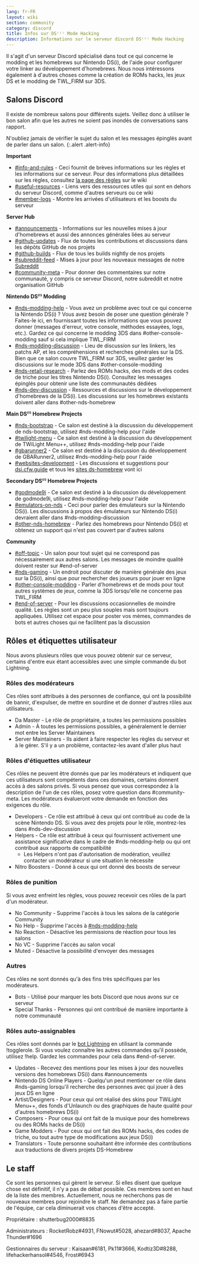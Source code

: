 ```yaml
---
lang: fr-FR
layout: wiki
section: community
category: discord
title: Infos sur DS⁽ⁱ⁾ Mode Hacking
description: Informations sur le serveur discord DS⁽ⁱ⁾ Mode Hacking
---
```


Il s'agit d'un serveur Discord spécialisé dans tout ce qui concerne le modding et les homebrews sur Nintendo DS(i), de l'aide pour configurer votre linker au développement d'homebrews. Nous nous intéressons également à d'autres choses comme la création de ROMs hacks, les jeux DS et le modding de TWL_FIRM sur 3DS.

## Salons Discord
Il existe de nombreux salons pour différents sujets. Veillez donc à utiliser le bon salon afin que les autres ne soient pas inondés de conversations sans rapport.

N'oubliez jamais de vérifier le sujet du salon et les messages épinglés avant de parler dans un salon.
{:.alert .alert-info}

**Important**
- [#info-and-rules][info-and-rules] - Ceci fournit de brèves informations sur les règles et les informations sur ce serveur. Pour des informations plus détaillées sur les règles, consultez [la page des règles](https://wiki.ds-homebrew.com/community/discord-rules) sur le wiki
- [#useful-resources][useful-resources] - Liens vers des ressources utiles qui sont en dehors du serveur Discord, comme d'autres serveurs ou ce wiki
- [#member-logs][member-logs] - Montre les arrivées d'utilisateurs et les boosts du serveur

**Server Hub**
- [#announcements][announcements] - Informations sur les nouvelles mises à jour d'homebrews et aussi des annonces générales liées au serveur
- [#github-updates][github-updates] - Flux de toutes les contributions et discussions dans les dépôts GitHub de nos projets
- [#github-builds][github-builds] - Flux de tous les builds nightly de nos projets
- [#subreddit-feed][subreddit-feed] - Mises à jour pour les nouveaux messages de notre [Subreddit](https://reddit.com/r/NDSBrew)
- [#community-meta][community-meta] - Pour donner des commentaires sur notre communauté, y compris ce serveur Discord, notre subreddit et notre organisation GitHub

**Nintendo DS⁽ⁱ⁾ Modding**
- [#nds-modding-help][nds-modding-help] - Vous avez un problème avec tout ce qui concerne la Nintendo DS(i) ? Vous avez besoin de poser une question générale ? Faites-le ici, en fournissant toutes les informations que vous pouvez donner (messages d'erreur, votre console, méthodes essayées, logs, etc.). Gardez ce qui concerne le modding 3DS dans #other-console-modding sauf si cela implique TWL_FIRM
- [#nds-modding-discussion][nds-modding-discussion] - Lieu de discussion sur les linkers, les patchs AP, et les compréhensions et recherches générales sur la DS. Bien que ce salon couvre TWL_FIRM sur 3DS, veuillez garder les discussions sur le mode 3DS dans #other-console-modding
- [#nds-retail-research][nds-retail-research] - Parlez des ROMs hacks, des mods et des codes de triche pour les titres Nintendo DS(i). Consultez les messages épinglés pour obtenir une liste des communautés dédiées
- [#nds-dev-discussion][nds-dev-discussion] - Ressources et discussions sur le développement d'homebrews de la DS(i). Les discussions sur les homebrews existants doivent aller dans #other-nds-homebrew

**Main DS⁽ⁱ⁾ Homebrew Projects**
- [#nds-bootstrap][nds-bootstrap] - Ce salon est destiné à la discussion du développement de nds-bootstrap, utilisez #nds-modding-help pour l'aide
- [#twilight-menu][twilight-menu] - Ce salon est destiné à la discussion du développement de TWiLight Menu++, utilisez #nds-modding-help pour l'aide
- [#gbarunner2][gbarunner2] - Ce salon est destiné à la discussion du développement de GBARunner2, utilisez #nds-modding-help pour l'aide
- [#websites-development][websites-development] - Les discussions et suggestions pour [dsi.cfw.guide](https://dsi.cfw.guide/) et tous les [sites ds-homebrew](https://ds-homebrew.com/) vont ici

**Secondary DS⁽ⁱ⁾ Homebrew Projects**
- [#godmode9i][godmode9i] - Ce salon est destiné à la discussion du développement de godmode9i, utilisez #nds-modding-help pour l'aide
- [#emulators-on-nds][emulators-on-nds] - Ceci pour parler des émulateurs sur la Nintendo DS(i). Les discussions à propos des émulateurs sur Nintendo DS(i) devraient aller dans #nds-modding-discussion
- [#other-nds-homebrew][other-nds-homebrew] - Parlez des homebrews pour Nintendo DS(i) et obtenez un support qui n'est pas couvert par d'autres salons

**Community**
- [#off-topic][off-topic] - Un salon pour tout sujet qui ne correspond pas nécessairement aux autres salons. Les messages de moindre qualité doivent rester sur #end-of-server
- [#nds-gaming][nds-gaming] - Un endroit pour discuter de manière générale des jeux sur la DS(i), ainsi que pour rechercher des joueurs pour jouer en ligne
- [#other-console-modding][other-console-modding] - Parler d'homebrews et de mods pour tout autres systèmes de jeux, comme la 3DS lorsqu'elle ne concerne pas TWL_FIRM
- [#end-of-server][end-of-server] - Pour les discussions occasionnelles de moindre qualité. Les règles sont un peu plus souples mais sont toujours appliquées. Utilisez cet espace pour poster vos mèmes, commandes de bots et autres choses qui ne facilitent pas la discussion

## Rôles et étiquettes utilisateur
Nous avons plusieurs rôles que vous pouvez obtenir sur ce serveur, certains d'entre eux étant accessibles avec une simple commande du bot Lightning.

### Rôles des modérateurs
Ces rôles sont attribués à des personnes de confiance, qui ont la possibilité de bannir, d'expulser, de mettre en sourdine et de donner d'autres rôles aux utilisateurs.

- Da Master - Le rôle de propriétaire, a toutes les permissions possibles
- Admin - À toutes les permissions possibles, a généralement le dernier mot entre les Server Maintainers
- Server Maintainers - Ils aident à faire respecter les règles du serveur et à le gérer. S'il y a un problème, contactez-les avant d'aller plus haut

### Rôles d'étiquettes utilisateur
Ces rôles ne peuvent être donnés que par les modérateurs et indiquent que ces utilisateurs sont compétents dans ces domaines, certains donnent accès à des salons privés. Si vous pensez que vous correspondez à la description de l'un de ces rôles, posez votre question dans #community-meta. Les modérateurs évalueront votre demande en fonction des exigences du rôle.

- Developers - Ce rôle est attribué à ceux qui ont contribué au code de la scène Nintendo DS. Si vous avez des projets pour le rôle, montrez-les dans #nds-dev-discussion
- Helpers - Ce rôle est attribué à ceux qui fournissent activement une assistance significative dans le cadre de #nds-modding-help ou qui ont contribué aux rapports de compatibilité
   - Les Helpers n'ont pas d'autorisation de modération, veuillez contacter un modérateur si une situation le nécessite
- Nitro Boosters - Donné à ceux qui ont donné des boosts de serveur

### Rôles de punition
Si vous avez enfreint les règles, vous pouvez recevoir ces rôles de la part d'un modérateur.

- No Community - Supprime l'accès à tous les salons de la catégorie Community
- No Help - Supprime l'accès à [#nds-modding-help][nds-modding-help]
- No Reaction - Désactive les permissions de réaction pour tous les salons
- No VC - Supprime l'accès au salon vocal
- Muted - Désactive la possibilité d'envoyer des messages

### Autres
Ces rôles ne sont donnés qu'à des fins très spécifiques par les modérateurs.

- Bots - Utilisé pour marquer les bots Discord que nous avons sur ce serveur
- Special Thanks - Personnes qui ont contribué de manière importante à notre communauté

### Rôles auto-assignables
Ces rôles sont donnés par le [bot Lightning](https://lightning-bot.gitlab.io/) en utilisant la commande !togglerole. Si vous voulez connaître les autres commandes qu'il possède, utilisez !help. Gardez les commandes pour cela dans #end-of-server.

- Updates - Recevez des mentions pour les mises à jour des nouvelles versions des homebrews DS(i) dans #announcements
- Nintendo DS Online Players - Quelqu'un peut mentionner ce rôle dans #nds-gaming lorsqu'il recherche des personnes avec qui jouer à des jeux DS en ligne
- Artist/Designers - Pour ceux qui ont réalisé des skins pour TWiLight Menu++, des fonds d'Unlaunch ou des graphiques de haute qualité pour d'autres homebrews DS(i)
- Composers - Pour ceux qui ont fait de la musique pour des homebrews ou des ROMs hacks de DS(i)
- Game Modders - Pour ceux qui ont fait des ROMs hacks, des codes de triche, ou tout autre type de modifications aux jeux DS(i)
- Translators - Toute personne souhaitant être informée des contributions aux traductions de divers projets DS-Homebrew

## Le staff
Ce sont les personnes qui gèrent le serveur. Si elles disent que quelque chose est définitif, il n'y a pas de débat possible. Ces membres sont en haut de la liste des membres. Actuellement, nous ne recherchons pas de nouveaux membres pour rejoindre le staff. Ne demandez pas à faire partie de l'équipe, car cela diminuerait vos chances d'être accepté.

Propriétaire : shutterbug2000#8835

Administrateurs : RocketRobz#4931, FNowut#5028, ahezard#8037, Apache Thunder#1696

Gestionnaires du serveur : Kaisaan#6181, Pk11#3666, Kodtiz3D#8288, lifehackerhansol#4546, Frost#6943

<!-- Discord channel links -->
[info-and-rules]: https://discord.com/channels/283769550611152897/626620520330428436
[useful-resources]: https://discord.com/channels/283769550611152897/638041441079263283
[member-logs]: https://discord.com/channels/283769550611152897/677714673663082529

[announcements]: https://discord.com/channels/283769550611152897/283771381735489537
[github-updates]: https://discord.com/channels/283769550611152897/450065134191116290
[github-builds]: https://discord.com/channels/283769550611152897/540764336134815766
[subreddit-feed]: https://discord.com/channels/283769550611152897/869830055377928243
[community-meta]: https://discord.com/channels/283769550611152897/715651368391671919

[nds-modding-help]: https://discord.com/channels/283769550611152897/332961165829210117
[nds-modding-discussion]: https://discord.com/channels/283769550611152897/547986366357700620
[nds-retail-research]: https://discord.com/channels/283769550611152897/356988919738400768
[nds-dev-discussion]: https://discord.com/channels/283769550611152897/835273459339624499

[nds-bootstrap]: https://discord.com/channels/283769550611152897/283769550611152897
[twilight-menu]: https://discord.com/channels/283769550611152897/489307733074640926
[gbarunner2]: https://discord.com/channels/283769550611152897/620310871800807466
[websites-development]: https://discord.com/channels/283769550611152897/744649302567157800

[godmode9i]: https://discord.com/channels/283769550611152897/497960894660083732
[emulators-on-nds]: https://discord.com/channels/283769550611152897/702400281966673951
[other-nds-homebrew]: https://discord.com/channels/283769550611152897/536968881500061712

[off-topic]: https://discord.com/channels/283769550611152897/286686210225864725
[nds-gaming]: https://discord.com/channels/283769550611152897/668680785154408448
[other-console-modding]: https://discord.com/channels/283769550611152897/653706029736919051
[end-of-server]: https://discord.com/channels/283769550611152897/283770736215195648
